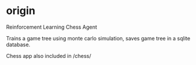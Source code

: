 # origin
Reinforcement Learning Chess Agent

Trains a game tree using monte carlo simulation, saves game tree in a sqlite database. 

Chess app also included in /chess/
